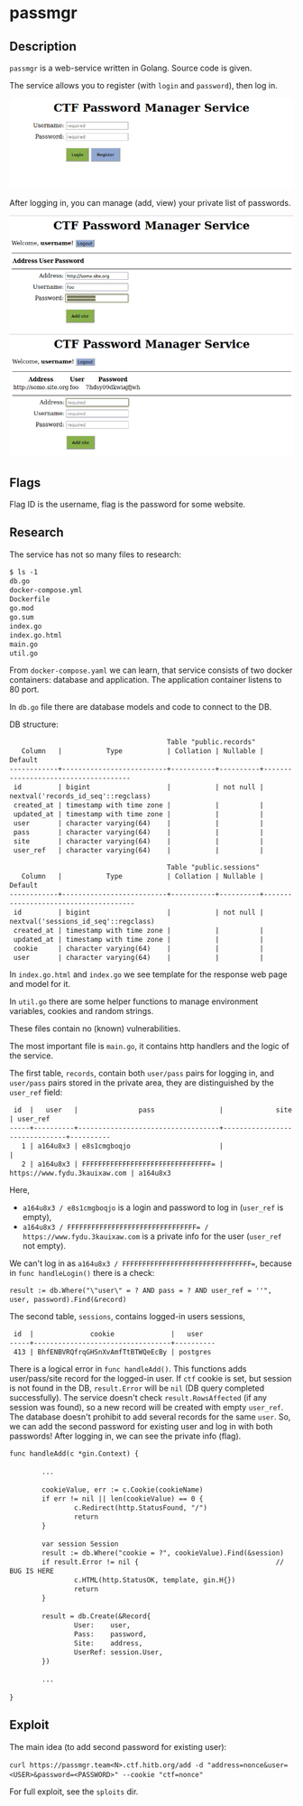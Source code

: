 # passmgr

## Description

`passmgr` is a web-service written in Golang. Source code is given. 

The service allows you to register (with `login` and `password`), then log in. 

![](passmgr1.png)

After logging in, you can manage (add, view) your private list of passwords.

![](passmgr2.png)
![](passmgr3.png)

## Flags

Flag ID is the username, flag is the password for some website.

## Research

The service has not so many files to research:

```
$ ls -1
db.go
docker-compose.yml
Dockerfile
go.mod
go.sum
index.go
index.go.html
main.go
util.go
```

From `docker-compose.yaml` we can learn, that service consists of two docker containers: database and application. 
The application container listens to 80 port. 

In `db.go` file there are database models and code to connect to the DB.

DB structure:
```
                                       Table "public.records"
   Column   |           Type           | Collation | Nullable |               Default               
------------+--------------------------+-----------+----------+-------------------------------------
 id         | bigint                   |           | not null | nextval('records_id_seq'::regclass)
 created_at | timestamp with time zone |           |          | 
 updated_at | timestamp with time zone |           |          | 
 user       | character varying(64)    |           |          | 
 pass       | character varying(64)    |           |          | 
 site       | character varying(64)    |           |          | 
 user_ref   | character varying(64)    |           |          | 
```

```
                                       Table "public.sessions"
   Column   |           Type           | Collation | Nullable |               Default                
------------+--------------------------+-----------+----------+--------------------------------------
 id         | bigint                   |           | not null | nextval('sessions_id_seq'::regclass)
 created_at | timestamp with time zone |           |          | 
 updated_at | timestamp with time zone |           |          | 
 cookie     | character varying(64)    |           |          | 
 user       | character varying(64)    |           |          | 
```

In `index.go.html` and `index.go` we see template for the response web page and model for it.

In `util.go` there are some helper functions to manage environment variables, cookies and random strings.

These files contain no (known) vulnerabilities.

The most important file is `main.go`, it contains http handlers and the logic of the service.

The first table, `records`, contain both `user/pass` pairs for logging in, and `user/pass` pairs stored in the private area, 
they are distinguished by the `user_ref` field:

```
 id  |   user   |               pass                |             site              | user_ref 
-----+----------+-----------------------------------+-------------------------------+----------
   1 | a164u8x3 | e8s1cmgboqjo                      |                               | 
   2 | a164u8x3 | FFFFFFFFFFFFFFFFFFFFFFFFFFFFFFFF= | https://www.fydu.3kauixaw.com | a164u8x3
```

Here,
* `a164u8x3 / e8s1cmgboqjo` is a login and password to log in (`user_ref` is empty),
* `a164u8x3 / FFFFFFFFFFFFFFFFFFFFFFFFFFFFFFFF= / https://www.fydu.3kauixaw.com` is a private info for the user (`user_ref` not empty).

We can't log in as `a164u8x3 / FFFFFFFFFFFFFFFFFFFFFFFFFFFFFFFF=`, because in `func handleLogin()` there is a check:

```
result := db.Where("\"user\" = ? AND pass = ? AND user_ref = ''", user, password).Find(&record)
```

The second table, `sessions`, contains logged-in users sessions,
``` 
 id  |              cookie              |   user   
-----+----------------------------------+----------
 413 | BhfENBVRQfrqGHSnXvAmfTtBTWQeEcBy | postgres
```

There is a logical error in `func handleAdd()`. This functions adds user/pass/site record for the logged-in user.
If `ctf` cookie is set, but session is not found in the DB, `result.Error` will be `nil` (DB query completed 
successfully). The service doesn't check `result.RowsAffected` (if any session was found), so a new record will 
be created with empty `user_ref`. The database doesn't prohibit to add several records for the same `user`. So, 
we can add the second password for existing user and log in with both passwords! After logging in, we can see the 
private info (flag).

```
func handleAdd(c *gin.Context) {

        ...
        
        cookieValue, err := c.Cookie(cookieName)
        if err != nil || len(cookieValue) == 0 {
                c.Redirect(http.StatusFound, "/")
                return
        }

        var session Session
        result := db.Where("cookie = ?", cookieValue).Find(&session)
        if result.Error != nil {                                  // BUG IS HERE
                c.HTML(http.StatusOK, template, gin.H{})
                return
        }

        result = db.Create(&Record{
                User:    user,
                Pass:    password,
                Site:    address,
                UserRef: session.User,
        })
        
        ...

}
```

## Exploit

The main idea (to add second password for existing user):

`curl https://passmgr.team<N>.ctf.hitb.org/add -d "address=nonce&user=<USER>&password=<PASSWORD>" --cookie "ctf=nonce"`

For full exploit, see the `sploits` dir.
